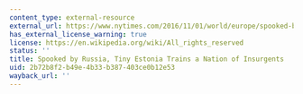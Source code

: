 ```yaml
---
content_type: external-resource
external_url: https://www.nytimes.com/2016/11/01/world/europe/spooked-by-russia-tiny-estonia-trains-a-nation-of-insurgents.html
has_external_license_warning: true
license: https://en.wikipedia.org/wiki/All_rights_reserved
status: ''
title: Spooked by Russia, Tiny Estonia Trains a Nation of Insurgents
uid: 2b72b8f2-b49e-4b33-b387-403ce0b12e53
wayback_url: ''
---
```

